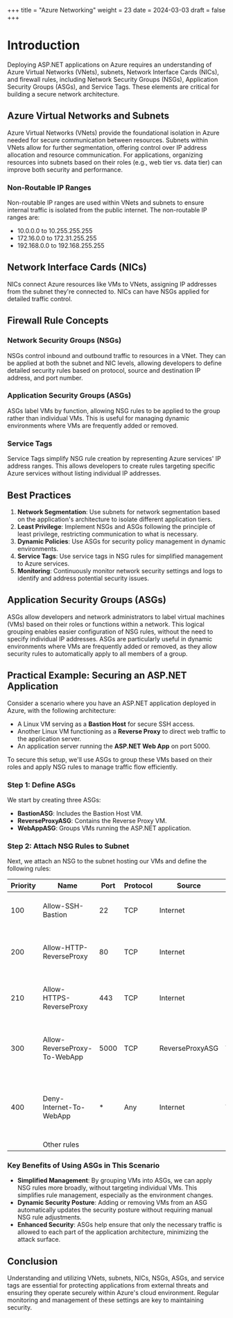 +++
title = "Azure Networking"
weight = 23
date = 2024-03-03
draft = false
+++

# Introduction

Deploying ASP.NET applications on Azure requires an understanding of Azure Virtual Networks (VNets), subnets, Network Interface Cards (NICs), and firewall rules, including Network Security Groups (NSGs), Application Security Groups (ASGs), and Service Tags. These elements are critical for building a secure network architecture.

## Azure Virtual Networks and Subnets

Azure Virtual Networks (VNets) provide the foundational isolation in Azure needed for secure communication between resources. Subnets within VNets allow for further segmentation, offering control over IP address allocation and resource communication. For applications, organizing resources into subnets based on their roles (e.g., web tier vs. data tier) can improve both security and performance.

### Non-Routable IP Ranges

Non-routable IP ranges are used within VNets and subnets to ensure internal traffic is isolated from the public internet. The non-routable IP ranges are:

- 10.0.0.0 to 10.255.255.255
- 172.16.0.0 to 172.31.255.255
- 192.168.0.0 to 192.168.255.255

## Network Interface Cards (NICs)

NICs connect Azure resources like VMs to VNets, assigning IP addresses from the subnet they're connected to. NICs can have NSGs applied for detailed traffic control.

## Firewall Rule Concepts

### Network Security Groups (NSGs)

NSGs control inbound and outbound traffic to resources in a VNet. They can be applied at both the subnet and NIC levels, allowing developers to define detailed security rules based on protocol, source and destination IP address, and port number.

### Application Security Groups (ASGs)

ASGs label VMs by function, allowing NSG rules to be applied to the group rather than individual VMs. This is useful for managing dynamic environments where VMs are frequently added or removed.

### Service Tags

Service Tags simplify NSG rule creation by representing Azure services' IP address ranges. This allows developers to create rules targeting specific Azure services without listing individual IP addresses.

## Best Practices

1. **Network Segmentation**: Use subnets for network segmentation based on the application's architecture to isolate different application tiers.
2. **Least Privilege**: Implement NSGs and ASGs following the principle of least privilege, restricting communication to what is necessary.
3. **Dynamic Policies**: Use ASGs for security policy management in dynamic environments.
4. **Service Tags**: Use service tags in NSG rules for simplified management to Azure services.
5. **Monitoring**: Continuously monitor network security settings and logs to identify and address potential security issues.










## Application Security Groups (ASGs)

ASGs allow developers and network administrators to label virtual machines (VMs) based on their roles or functions within a network. This logical grouping enables easier configuration of NSG rules, without the need to specify individual IP addresses. ASGs are particularly useful in dynamic environments where VMs are frequently added or removed, as they allow security rules to automatically apply to all members of a group.

## Practical Example: Securing an ASP.NET Application

Consider a scenario where you have an ASP.NET application deployed in Azure, with the following architecture:

- A Linux VM serving as a **Bastion Host** for secure SSH access.
- Another Linux VM functioning as a **Reverse Proxy** to direct web traffic to the application server.
- An application server running the **ASP.NET Web App** on port 5000.

To secure this setup, we'll use ASGs to group these VMs based on their roles and apply NSG rules to manage traffic flow efficiently.

### Step 1: Define ASGs

We start by creating three ASGs:

- **BastionASG**: Includes the Bastion Host VM.
- **ReverseProxyASG**: Contains the Reverse Proxy VM.
- **WebAppASG**: Groups VMs running the ASP.NET application.

### Step 2: Attach NSG Rules to Subnet

Next, we attach an NSG to the subnet hosting our VMs and define the following rules:

| Priority | Name                       | Port | Protocol | Source            | Destination       | Action | Description                                                                 |
|----------|----------------------------|------|----------|-------------------|-------------------|--------|-----------------------------------------------------------------------------|
| 100      | Allow-SSH-Bastion          | 22   | TCP      | Internet          | BastionASG        | Allow  | Allows SSH access to the Bastion Host.                                      |
| 200      | Allow-HTTP-ReverseProxy    | 80   | TCP      | Internet          | ReverseProxyASG   | Allow  | Allows HTTP traffic to the Reverse Proxy.                                   |
| 210      | Allow-HTTPS-ReverseProxy   | 443  | TCP      | Internet          | ReverseProxyASG   | Allow  | Allows HTTPS traffic to the Reverse Proxy.                                  |
| 300      | Allow-ReverseProxy-To-WebApp     | 5000 | TCP      | ReverseProxyASG   | WebAppASG         | Allow  | Allows traffic from the Reverse Proxy to the ASP.NET Web App.               |
| 400      | Deny-Internet-To-WebApp    | *    | Any      | Internet          | WebAppASG         | Deny   | Blocks direct internet access to the ASP.NET Web App.                       |
|    | Other rules           |     |      |               |               |   |      |

### Key Benefits of Using ASGs in This Scenario

- **Simplified Management**: By grouping VMs into ASGs, we can apply NSG rules more broadly, without targeting individual VMs. This simplifies rule management, especially as the environment changes.
- **Dynamic Security Posture**: Adding or removing VMs from an ASG automatically updates the security posture without requiring manual NSG rule adjustments.
- **Enhanced Security**: ASGs help ensure that only the necessary traffic is allowed to each part of the application architecture, minimizing the attack surface.


## Conclusion

Understanding and utilizing VNets, subnets, NICs, NSGs, ASGs, and service tags are essential for protecting applications from external threats and ensuring they operate securely within Azure's cloud environment. Regular monitoring and management of these settings are key to maintaining security.